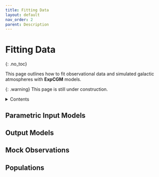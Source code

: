 ```yaml
---
title: Fitting Data
layout: default
nav_order: 2
parent: Description
---
```


<head>
  <title>MathJax tests</title>

  <script src="https://polyfill.io/v3/polyfill.min.js?features=es6"></script>

  <script>
    MathJax = {
     tex: {
      inlineMath: [['$', '$']],
      displayMath: [ ['$$','$$'], ["\\(","\\)"] ],
      processEscapes: true
      }
     };
  </script>

 <script id="MathJax-script" async
     src="https://cdn.jsdelivr.net/npm/mathjax@3/es5/tex-chtml.js">
  </script>
</head>

# Fitting Data
{: .no_toc}

This page outlines how to fit observational data and simulated galactic atmospheres with **ExpCGM** models.

{: .warning}
This page is still under construction.

 <details closed markdown="block">
   <summary>
     Contents
   </summary>
    {: .text-delta}
 - TOC
 {:toc}  
 </details>

## Parametric Input Models

## Output Models

## Mock Observations

## Populations


